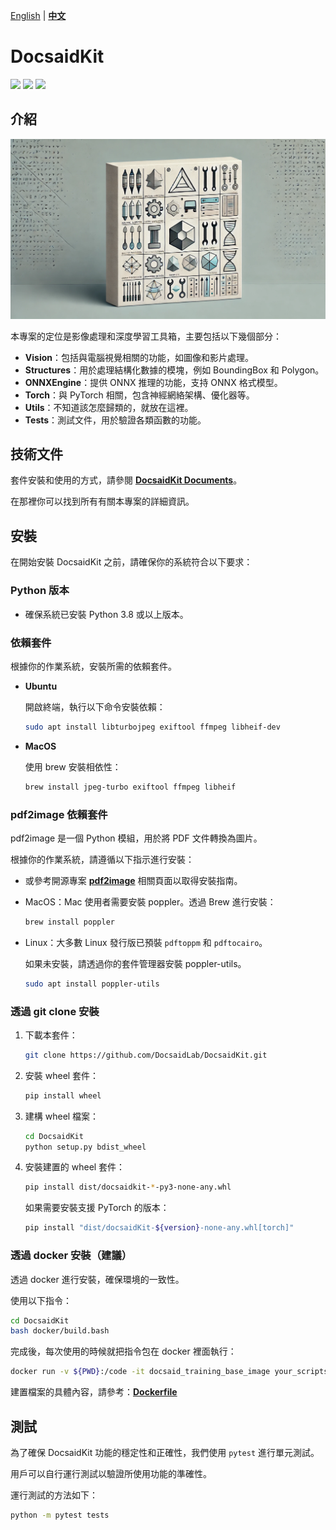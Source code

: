 [English](./README.md) | **[中文](./README_tw.md)**

# DocsaidKit

<p align="left">
    <a href="./LICENSE"><img src="https://img.shields.io/badge/license-Apache%202-dfd.svg"></a>
    <a href="https://github.com/DocsaidLab/DocsaidKit/releases"><img src="https://img.shields.io/github/v/release/DocsaidLab/DocsaidKit?color=ffa"></a>
    <a href=""><img src="https://img.shields.io/badge/python-3.8+-aff.svg"></a>
</p>

## 介紹

![title](./docs/title.webp)

本專案的定位是影像處理和深度學習工具箱，主要包括以下幾個部分：

- **Vision**：包括與電腦視覺相關的功能，如圖像和影片處理。
- **Structures**：用於處理結構化數據的模塊，例如 BoundingBox 和 Polygon。
- **ONNXEngine**：提供 ONNX 推理的功能，支持 ONNX 格式模型。
- **Torch**：與 PyTorch 相關，包含神經網絡架構、優化器等。
- **Utils**：不知道該怎麼歸類的，就放在這裡。
- **Tests**：測試文件，用於驗證各類函數的功能。

## 技術文件

套件安裝和使用的方式，請參閱 [**DocsaidKit Documents**](https://docsaid.org/docs/docsaidkit)。

在那裡你可以找到所有有關本專案的詳細資訊。

## 安裝

在開始安裝 DocsaidKit 之前，請確保你的系統符合以下要求：

### Python 版本

- 確保系統已安裝 Python 3.8 或以上版本。

### 依賴套件

根據你的作業系統，安裝所需的依賴套件。

- **Ubuntu**

  開啟終端，執行以下命令安裝依賴：

  ```bash
  sudo apt install libturbojpeg exiftool ffmpeg libheif-dev
  ```

- **MacOS**

  使用 brew 安裝相依性：

  ```bash
  brew install jpeg-turbo exiftool ffmpeg libheif
  ```

### pdf2image 依賴套件

pdf2image 是一個 Python 模組，用於將 PDF 文件轉換為圖片。

根據你的作業系統，請遵循以下指示進行安裝：

- 或參考開源專案 [**pdf2image**](https://github.com/Belval/pdf2image) 相關頁面以取得安裝指南。

- MacOS：Mac 使用者需要安裝 poppler。透過 Brew 進行安裝：

  ```bash
  brew install poppler
  ```

- Linux：大多數 Linux 發行版已預裝 `pdftoppm` 和 `pdftocairo`。

  如果未安裝，請透過你的套件管理器安裝 poppler-utils。

  ```bash
  sudo apt install poppler-utils
  ```

### 透過 git clone 安裝

1. 下載本套件：

   ```bash
   git clone https://github.com/DocsaidLab/DocsaidKit.git
   ```

2. 安裝 wheel 套件：

   ```bash
   pip install wheel
   ```

3. 建構 wheel 檔案：

   ```bash
   cd DocsaidKit
   python setup.py bdist_wheel
   ```

4. 安裝建置的 wheel 套件：

   ```bash
   pip install dist/docsaidkit-*-py3-none-any.whl
   ```

   如果需要安裝支援 PyTorch 的版本：

   ```bash
   pip install "dist/docsaidKit-${version}-none-any.whl[torch]"
   ```

### 透過 docker 安裝（建議）

透過 docker 進行安裝，確保環境的一致性。

使用以下指令：

```bash
cd DocsaidKit
bash docker/build.bash
```

完成後，每次使用的時候就把指令包在 docker 裡面執行：

```bash
docker run -v ${PWD}:/code -it docsaid_training_base_image your_scripts.py
```

建置檔案的具體內容，請參考：[**Dockerfile**](https://github.com/DocsaidLab/DocsaidKit/blob/main/docker/Dockerfile)

## 測試

為了確保 DocsaidKit 功能的穩定性和正確性，我們使用 `pytest` 進行單元測試。

用戶可以自行運行測試以驗證所使用功能的準確性。

運行測試的方法如下：

```bash
python -m pytest tests
```
